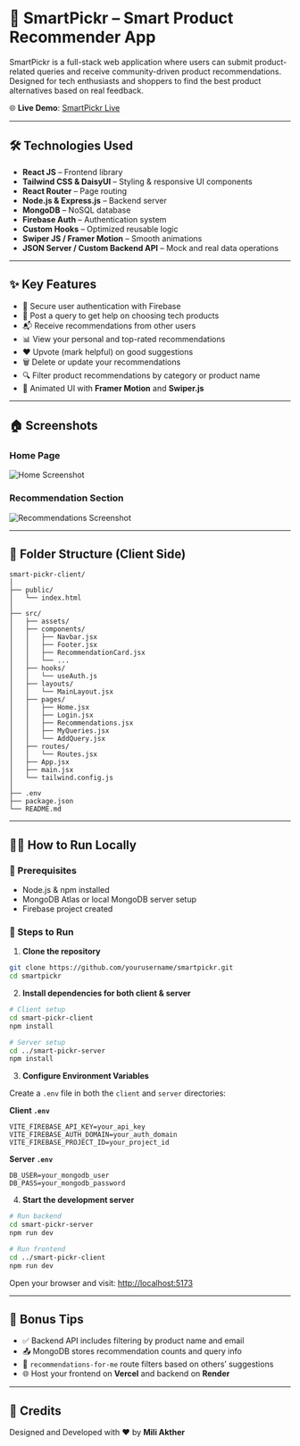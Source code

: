 # 🚀 SmartPickr – Smart Product Recommender App

SmartPickr is a full-stack web application where users can submit product-related queries and receive community-driven product recommendations. Designed for tech enthusiasts and shoppers to find the best product alternatives based on real feedback.

🌐 **Live Demo**: [SmartPickr Live](https://your-deployed-site-link.com)

---

## 🛠 Technologies Used

- **React JS** – Frontend library  
- **Tailwind CSS & DaisyUI** – Styling & responsive UI components  
- **React Router** – Page routing  
- **Node.js & Express.js** – Backend server  
- **MongoDB** – NoSQL database  
- **Firebase Auth** – Authentication system  
- **Custom Hooks** – Optimized reusable logic  
- **Swiper JS / Framer Motion** – Smooth animations  
- **JSON Server / Custom Backend API** – Mock and real data operations  

---

## ✨ Key Features

- 🔐 Secure user authentication with Firebase  
- 📝 Post a query to get help on choosing tech products  
- 📬 Receive recommendations from other users  
- 📊 View your personal and top-rated recommendations  
- ❤️ Upvote (mark helpful) on good suggestions  
- 🗑 Delete or update your recommendations  
- 🔍 Filter product recommendations by category or product name  
- 🎨 Animated UI with **Framer Motion** and **Swiper.js**  

---

## 🏠 Screenshots

### Home Page  
![Home Screenshot](https://i.ibb.co/example-link/homepage.png)

### Recommendation Section  
![Recommendations Screenshot](https://i.ibb.co/example-link/recommendations.png)

---

## 📁 Folder Structure (Client Side)

```
smart-pickr-client/
│
├── public/
│   └── index.html
│
├── src/
│   ├── assets/
│   ├── components/
│   │   ├── Navbar.jsx
│   │   ├── Footer.jsx
│   │   ├── RecommendationCard.jsx
│   │   └── ...
│   ├── hooks/
│   │   └── useAuth.js
│   ├── layouts/
│   │   └── MainLayout.jsx
│   ├── pages/
│   │   ├── Home.jsx
│   │   ├── Login.jsx
│   │   ├── Recommendations.jsx
│   │   ├── MyQueries.jsx
│   │   └── AddQuery.jsx
│   ├── routes/
│   │   └── Routes.jsx
│   ├── App.jsx
│   ├── main.jsx
│   └── tailwind.config.js
│
├── .env
├── package.json
└── README.md
```

---

## 🧑‍💻 How to Run Locally

### 🔧 Prerequisites

- Node.js & npm installed  
- MongoDB Atlas or local MongoDB server setup  
- Firebase project created  

### 🧭 Steps to Run

1. **Clone the repository**

```bash
git clone https://github.com/yourusername/smartpickr.git
cd smartpickr
```

2. **Install dependencies for both client & server**

```bash
# Client setup
cd smart-pickr-client
npm install

# Server setup
cd ../smart-pickr-server
npm install
```

3. **Configure Environment Variables**

Create a `.env` file in both the `client` and `server` directories:

**Client `.env`**
```
VITE_FIREBASE_API_KEY=your_api_key
VITE_FIREBASE_AUTH_DOMAIN=your_auth_domain
VITE_FIREBASE_PROJECT_ID=your_project_id
```

**Server `.env`**
```
DB_USER=your_mongodb_user
DB_PASS=your_mongodb_password
```

4. **Start the development server**

```bash
# Run backend
cd smart-pickr-server
npm run dev

# Run frontend
cd ../smart-pickr-client
npm run dev
```

Open your browser and visit: [http://localhost:5173](http://localhost:5173)

---

## 📌 Bonus Tips

- ✅ Backend API includes filtering by product name and email  
- 📤 MongoDB stores recommendation counts and query info  
- 🔄 `recommendations-for-me` route filters based on others’ suggestions  
- 🌐 Host your frontend on **Vercel** and backend on **Render**  

---

## 🤝 Credits

Designed and Developed with ❤️ by **Mili Akther**
